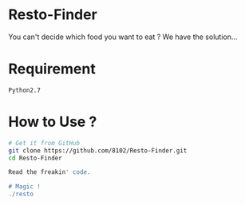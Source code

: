 # Resto-Finder
You can't decide which food you want to eat ? We have the solution...

Requirement
===

```
Python2.7
```

How to Use ?
===

```bash
# Get it from GitHub
git clone https://github.com/8102/Resto-Finder.git
cd Resto-Finder

Read the freakin' code.

# Magic !
./resto
